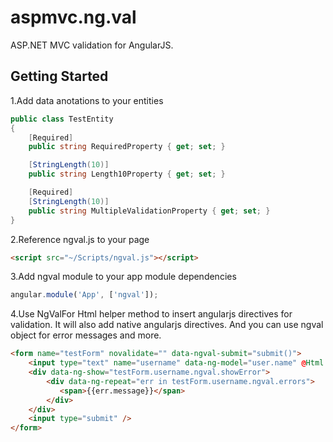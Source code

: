 aspmvc.ng.val
=====

ASP.NET MVC validation for AngularJS.
## Getting Started
1.Add data anotations to your entities

```c#
public class TestEntity
{
    [Required]
    public string RequiredProperty { get; set; }

    [StringLength(10)]
    public string Length10Property { get; set; }

    [Required]
    [StringLength(10)]
    public string MultipleValidationProperty { get; set; }
}
```
2.Reference ngval.js to your page

```html
<script src="~/Scripts/ngval.js"></script>
```

3.Add ngval module to your app module dependencies

```javascript
angular.module('App', ['ngval']);
```

4.Use NgValFor Html helper method to insert angularjs directives for validation. It will also add native angularjs directives. And you can use ngval object for error messages and more.

```html
<form name="testForm" novalidate="" data-ngval-submit="submit()">
    <input type="text" name="username" data-ng-model="user.name" @Html.NgValFor(u => u.RequiredProperty) />
    <div data-ng-show="testForm.username.ngval.showError">
        <div data-ng-repeat="err in testForm.username.ngval.errors">
           <span>{{err.message}}</span>
        </div>
    </div>
    <input type="submit" />
</form>
```
